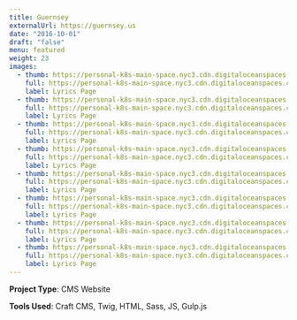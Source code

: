 ```yaml
---
title: Guernsey
externalUrl: https://guernsey.us
date: "2016-10-01"
draft: "false"
menu: featured
weight: 23
images:
  - thumb: https://personal-k8s-main-space.nyc3.cdn.digitaloceanspaces.com/thecodeboss.dev/projects/guernsey/thumbnail/th-gsy-1.jpg
    full: https://personal-k8s-main-space.nyc3.cdn.digitaloceanspaces.com/thecodeboss.dev/projects/guernsey/full/big-gsy-1.jpg
    label: Lyrics Page
  - thumb: https://personal-k8s-main-space.nyc3.cdn.digitaloceanspaces.com/thecodeboss.dev/projects/guernsey/thumbnail/th-gsy-2.jpg
    full: https://personal-k8s-main-space.nyc3.cdn.digitaloceanspaces.com/thecodeboss.dev/projects/guernsey/full/big-gsy-2.jpg
    label: Lyrics Page
  - thumb: https://personal-k8s-main-space.nyc3.cdn.digitaloceanspaces.com/thecodeboss.dev/projects/guernsey/thumbnail/th-gsy-3.jpg
    full: https://personal-k8s-main-space.nyc3.cdn.digitaloceanspaces.com/thecodeboss.dev/projects/guernsey/full/big-gsy-3.jpg
    label: Lyrics Page
  - thumb: https://personal-k8s-main-space.nyc3.cdn.digitaloceanspaces.com/thecodeboss.dev/projects/guernsey/thumbnail/th-gsy-4.jpg
    full: https://personal-k8s-main-space.nyc3.cdn.digitaloceanspaces.com/thecodeboss.dev/projects/guernsey/full/big-gsy-4.jpg
    label: Lyrics Page
  - thumb: https://personal-k8s-main-space.nyc3.cdn.digitaloceanspaces.com/thecodeboss.dev/projects/guernsey/thumbnail/th-gsy-5.jpg
    full: https://personal-k8s-main-space.nyc3.cdn.digitaloceanspaces.com/thecodeboss.dev/projects/guernsey/full/big-gsy-5.jpg
    label: Lyrics Page
  - thumb: https://personal-k8s-main-space.nyc3.cdn.digitaloceanspaces.com/thecodeboss.dev/projects/guernsey/thumbnail/th-gsy-6.jpg
    full: https://personal-k8s-main-space.nyc3.cdn.digitaloceanspaces.com/thecodeboss.dev/projects/guernsey/full/big-gsy-6.jpg
    label: Lyrics Page
  - thumb: https://personal-k8s-main-space.nyc3.cdn.digitaloceanspaces.com/thecodeboss.dev/projects/guernsey/thumbnail/th-gsy-7.jpg
    full: https://personal-k8s-main-space.nyc3.cdn.digitaloceanspaces.com/thecodeboss.dev/projects/guernsey/full/big-gsy-7.jpg
    label: Lyrics Page
  - thumb: https://personal-k8s-main-space.nyc3.cdn.digitaloceanspaces.com/thecodeboss.dev/projects/guernsey/thumbnail/th-gsy-8.jpg
    full: https://personal-k8s-main-space.nyc3.cdn.digitaloceanspaces.com/thecodeboss.dev/projects/guernsey/full/big-gsy-8.jpg
    label: Lyrics Page
---
```

**Project Type**: CMS Website

**Tools Used**: Craft CMS, Twig, HTML, Sass, JS, Gulp.js
